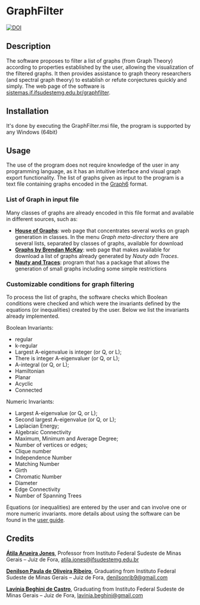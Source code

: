 # GraphFilter
<a href="https://doi.org/10.5281/zenodo.4047104"><img src="https://zenodo.org/badge/DOI/10.5281/zenodo.4047104.svg" alt="DOI"></a>

## Description
The software proposes to filter a list of graphs (from Graph Theory) according to properties established by the user, allowing the visualization of the filtered graphs. It then provides assistance to graph theory researchers (and spectral graph theory) to establish or refute conjectures quickly and simply. The web page of the software is [sistemas.jf.ifsudestemg.edu.br/graphfilter](http://sistemas.jf.ifsudestemg.edu.br/graphfilter/).

## Installation
It's done by executing the GraphFilter.msi file, the program is supported by any Windows (64bit)

## Usage
The use of the program does not require knowledge of the user in any programming language, as it has an intuitive interface and visual graph export functionality. 
The list of graphs given as input to the program is a text file containing graphs encoded in the [Graph6](https://users.cecs.anu.edu.au/~bdm/data/formats.html) format.

### List of Graph in input file
Many classes of graphs are already encoded in this file format and available in different sources, such as:
- **[House of Graphs](https://hog.grinvin.org/MetaDirectory.action)**: web page that concentrates several works on graph generation in classes. In the menu *Graph meta-directory* there are several lists, separated by classes of graphs, available for download
- **[Graphs by Brendan McKay](http://users.cecs.anu.edu.au/~bdm/data/graphs.html)**: web page that makes available for download a list of graphs already generated by *Nauty adn Traces*.
- **[Nauty and Traces](http://pallini.di.uniroma1.it/)**: program that has a package that allows the generation of small graphs including some simple restrictions

### Customizable conditions for graph filtering
To process the list of graphs, the software checks which Boolean conditions were checked and which were the invariants defined by the equations (or inequalities) created by the user.  Below we list the invariants already implemented. 

Boolean Invariants: 
- regular
- k-regular
- Largest A-eigenvalue is integer (or Q, or L);
- There is integer A-eigenvaluer  (or Q, or L);
- A-integral (or Q, or L);
- Hamiltonian
- Planar
- Acyclic
- Connected

Numeric Invariants: 
- Largest A-eigenvalue (or Q, or L);
- Second largest A-eigenvalue (or Q, or L);
- Laplacian Energy;
- Algebraic Connectivity
- Maximum, Minimum and Average Degree;
- Number of vertices or edges;
- Clique number
- Independence Number
- Matching Number
- Girth
- Chromatic Number
- Diameter
- Edge Connectivity
- Number of Spanning Trees

Equations (or inequalities) are entered by the user and can involve one or more numeric invariants.
more details about using the software can be found in the [user guide](http://sistemas.jf.ifsudestemg.edu.br/graphfilter/user-guide).

## Credits

**[Átila Arueira Jones](lattes.cnpq.br/0512886691975427)**, Professor from Instituto Federal Sudeste de Minas Gerais – Juiz de Fora, atila.jones@ifsudestemg.edu.br

**[Denilson Paula de Oliveira Ribeiro](lattes.cnpq.br/3015094474391866)**, Graduating from Instituto Federal Sudeste de Minas Gerais – Juiz de Fora, denilsonrib9@gmail.com

**[Lavínia Beghini de Castro](lattes.cnpq.br/4628343748028263)**, Graduating from Instituto Federal Sudeste de Minas Gerais – Juiz de Fora, lavinia.beghini@gmail.com
